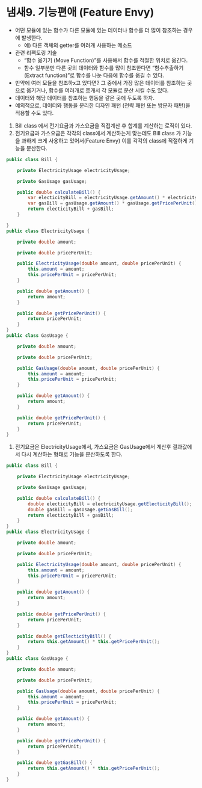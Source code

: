 # 냄새9. 기능편애 (Feature Envy)

- 어떤 모듈에 있는 함수가 다른 모듈에 있는 데이터나 함수를 더 많이 참조하는 경우에 발생한다.
  - 예) 다른 객체의 getter를 여러개 사용하는 메소드
- 관련 리팩토링 기술
  - “함수 옮기기 (Move Function)”를 사용해서 함수를 적절한 위치로 옮긴다.
  - 함수 일부분만 다른 곳의 데이터와 함수를 많이 참조한다면 “함수추출하기(Extract function)”로 함수를 나눈 다음에 함수를 옮길 수 있다.
- 만약에 여러 모듈을 참조하x고 있다면? 그 중에서 가장 많은 데이터를 참조하는 곳으로 옮기거나, 함수를 여러개로 쪼개서 각 모듈로 분산 시킬 수도 있다.
- 데이터와 해당 데이터를 참조하는 행동을 같은 곳에 두도록 하자.
- 예외적으로, 데이터와 행동을 분리한 디자인 패턴 (전략 패턴 또는 방문자 패턴)을 적용할 수도 있다.

1. Bill class 에서 전기요금과 가스요금을 직접계산 후 합계를 계산하는 로직이 있다.
2. 전기요금과 가스요금은 각각의 class에서 계산하는게 맞는데도 Bill class 가 기능을 과하게 크게 사용하고 있어서(Feature Envy) 이를 각각의 class에 적절하게 기능을 분산한다.

```java
public class Bill {

    private ElectricityUsage electricityUsage;

    private GasUsage gasUsage;

    public double calculateBill() {
        var electicityBill = electricityUsage.getAmount() * electricityUsage.getPricePerUnit();
        var gasBill = gasUsage.getAmount() * gasUsage.getPricePerUnit();
        return electicityBill + gasBill;
    }

}
public class ElectricityUsage {

    private double amount;

    private double pricePerUnit;

    public ElectricityUsage(double amount, double pricePerUnit) {
        this.amount = amount;
        this.pricePerUnit = pricePerUnit;
    }

    public double getAmount() {
        return amount;
    }

    public double getPricePerUnit() {
        return pricePerUnit;
    }
}
public class GasUsage {

    private double amount;

    private double pricePerUnit;

    public GasUsage(double amount, double pricePerUnit) {
        this.amount = amount;
        this.pricePerUnit = pricePerUnit;
    }

    public double getAmount() {
        return amount;
    }

    public double getPricePerUnit() {
        return pricePerUnit;
    }
}
```

1. 전기요금은 ElectricityUsage에서, 가스요금은 GasUsage에서 계산후 결과값에서 다시 계산하는 형태로 기능을 분산하도록 한다.

```java
public class Bill {

    private ElectricityUsage electricityUsage;

    private GasUsage gasUsage;

    public double calculateBill() {
        double electicityBill = electricityUsage.getElecticityBill();
        double gasBill = gasUsage.getGasBill();
        return electicityBill + gasBill;
    }
}
public class ElectricityUsage {

    private double amount;

    private double pricePerUnit;

    public ElectricityUsage(double amount, double pricePerUnit) {
        this.amount = amount;
        this.pricePerUnit = pricePerUnit;
    }

    public double getAmount() {
        return amount;
    }

    public double getPricePerUnit() {
        return pricePerUnit;
    }

    public double getElecticityBill() {
        return this.getAmount() * this.getPricePerUnit();
    }
}
public class GasUsage {

    private double amount;

    private double pricePerUnit;

    public GasUsage(double amount, double pricePerUnit) {
        this.amount = amount;
        this.pricePerUnit = pricePerUnit;
    }

    public double getAmount() {
        return amount;
    }

    public double getPricePerUnit() {
        return pricePerUnit;
    }

    public double getGasBill() {
        return this.getAmount() * this.getPricePerUnit();
    }
}
```